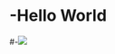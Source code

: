 # -Hello World
#-![](https://qgt-style.oss-cn-hangzhou.aliyuncs.com/newcoursep4/g1/g1-2-2/tenor.gif)

